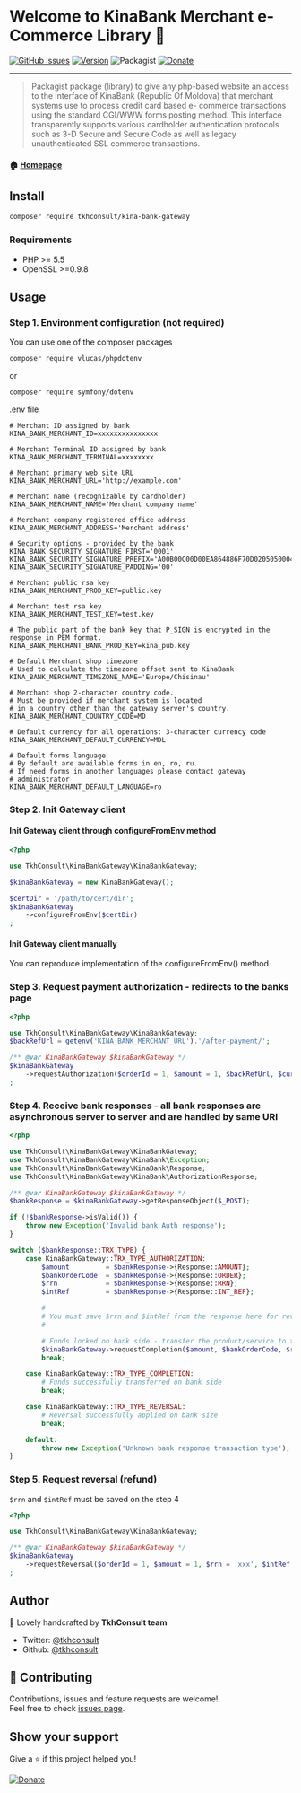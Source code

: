 # Welcome to KinaBank Merchant e-Commerce Library 👋

[![GitHub issues](https://img.shields.io/github/issues/TkhConsult/KinaBankGateway)](https://github.com/TkhConsult/KinaBankGateway/issues)
[![Version](https://img.shields.io/packagist/v/tkhconsult/kina-bank-gateway)](https://packagist.org/packages/tkhconsult/kina-bank-gateway)
![Packagist](https://img.shields.io/packagist/l/tkhconsult/kina-bank-gateway)
[![Donate](https://img.shields.io/badge/donate-PayPal-%2337a556)]( https://paypal.me/tkhconsult?locale.x=en_US)

---

> Packagist package (library) to give any php-based website an access to the interface of KinaBank (Republic Of Moldova) that merchant systems use to process credit card based e- commerce transactions using the standard CGI/WWW forms posting method. This interface transparently supports various cardholder authentication protocols such as 3-D Secure and Secure Code as well as legacy unauthenticated SSL commerce transactions.

#### 🏠 [Homepage](https://github.com/TkhConsult/KinaBankGateway)

## Install

```sh
composer require tkhconsult/kina-bank-gateway
```

### Requirements

* PHP >= 5.5
* OpenSSL >=0.9.8 

## Usage

### Step 1. Environment configuration (not required)

You can use one of the composer packages
```bash
composer require vlucas/phpdotenv
```

or

```bash
composer require symfony/dotenv
```

.env file

```dosini
# Merchant ID assigned by bank
KINA_BANK_MERCHANT_ID=xxxxxxxxxxxxxxx

# Merchant Terminal ID assigned by bank 
KINA_BANK_MERCHANT_TERMINAL=xxxxxxxx

# Merchant primary web site URL
KINA_BANK_MERCHANT_URL='http://example.com'

# Merchant name (recognizable by cardholder)
KINA_BANK_MERCHANT_NAME='Merchant company name'

# Merchant company registered office address
KINA_BANK_MERCHANT_ADDRESS='Merchant address'

# Security options - provided by the bank
KINA_BANK_SECURITY_SIGNATURE_FIRST='0001'
KINA_BANK_SECURITY_SIGNATURE_PREFIX='A00B00C00D00EA864886F70D020505000410'
KINA_BANK_SECURITY_SIGNATURE_PADDING='00'

# Merchant public rsa key
KINA_BANK_MERCHANT_PROD_KEY=public.key

# Merchant test rsa key
KINA_BANK_MERCHANT_TEST_KEY=test.key

# The public part of the bank key that P_SIGN is encrypted in the response in PEM format.
KINA_BANK_MERCHANT_BANK_PROD_KEY=kina_pub.key

# Default Merchant shop timezone
# Used to calculate the timezone offset sent to KinaBank
KINA_BANK_MERCHANT_TIMEZONE_NAME='Europe/Chisinau'

# Merchant shop 2-character country code. 
# Must be provided if merchant system is located 
# in a country other than the gateway server's country. 
KINA_BANK_MERCHANT_COUNTRY_CODE=MD

# Default currency for all operations: 3-character currency code 
KINA_BANK_MERCHANT_DEFAULT_CURRENCY=MDL

# Default forms language
# By default are available forms in en, ro, ru. 
# If need forms in another languages please contact gateway
# administrator
KINA_BANK_MERCHANT_DEFAULT_LANGUAGE=ro
```

### Step 2. Init Gateway client

#### Init Gateway client through configureFromEnv method

```php
<?php

use TkhConsult\KinaBankGateway\KinaBankGateway;

$kinaBankGateway = new KinaBankGateway();

$certDir = '/path/to/cert/dir';
$kinaBankGateway
    ->configureFromEnv($certDir)
;
```

#### Init Gateway client manually

You can reproduce implementation of the configureFromEnv() method


### Step 3. Request payment authorization - redirects to the banks page

```php
<?php

use TkhConsult\KinaBankGateway\KinaBankGateway;
$backRefUrl = getenv('KINA_BANK_MERCHANT_URL').'/after-payment/';

/** @var KinaBankGateway $kinaBankGateway */
$kinaBankGateway
    ->requestAuthorization($orderId = 1, $amount = 1, $backRefUrl, $currency = null, $description = null, $clientEmail = null, $language = null)
;
```

### Step 4. Receive bank responses - all bank responses are asynchronous server to server and are handled by same URI

```php
<?php

use TkhConsult\KinaBankGateway\KinaBankGateway;
use TkhConsult\KinaBankGateway\KinaBank\Exception;
use TkhConsult\KinaBankGateway\KinaBank\Response;
use TkhConsult\KinaBankGateway\KinaBank\AuthorizationResponse;

/** @var KinaBankGateway $kinaBankGateway */
$bankResponse = $kinaBankGateway->getResponseObject($_POST);

if (!$bankResponse->isValid()) {
    throw new Exception('Invalid bank Auth response');
}

switch ($bankResponse::TRX_TYPE) {
    case KinaBankGateway::TRX_TYPE_AUTHORIZATION:
        $amount         = $bankResponse->{Response::AMOUNT};
        $bankOrderCode  = $bankResponse->{Response::ORDER};
        $rrn            = $bankResponse->{Response::RRN};
        $intRef         = $bankResponse->{Response::INT_REF};

        #
        # You must save $rrn and $intRef from the response here for reversal requests
        #

        # Funds locked on bank side - transfer the product/service to the customer and request completion
        $kinaBankGateway->requestCompletion($amount, $bankOrderCode, $rrn, $intRef, $currency = null);
        break;

    case KinaBankGateway::TRX_TYPE_COMPLETION:
        # Funds successfully transferred on bank side
        break;

    case KinaBankGateway::TRX_TYPE_REVERSAL:
        # Reversal successfully applied on bank size
        break;

    default:
        throw new Exception('Unknown bank response transaction type');
}
```

### Step 5. Request reversal (refund)

```$rrn``` and ```$intRef``` must be saved on the step 4

```php
<?php

use TkhConsult\KinaBankGateway\KinaBankGateway;

/** @var KinaBankGateway $kinaBankGateway */
$kinaBankGateway
    ->requestReversal($orderId = 1, $amount = 1, $rrn = 'xxx', $intRef = 'yyy', $currency = null)
;
```

## Author

👤 Lovely handcrafted by **TkhConsult team**

* Twitter: [@tkhconsult](https://twitter.com/tkhconsult)
* Github: [@tkhconsult](https://github.com/tkhconsult)

## 🤝 Contributing

Contributions, issues and feature requests are welcome!<br />Feel free to check [issues page](https://github.com/TkhConsult/KinaBankGateway/issues).

## Show your support 

Give a ⭐ if this project helped you!

[![Donate](https://img.shields.io/badge/donate-PayPal-%2337a556)]( https://paypal.me/tkhconsult?locale.x=en_US)